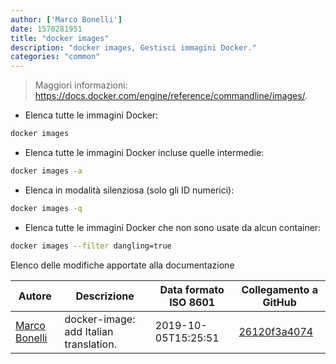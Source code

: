 ```yaml
---
author: ['Marco Bonelli']
date: 1570281951
title: "docker images"
description: "docker images, Gestisci immagini Docker."
categories: "common"
---
```

> Maggiori informazioni: <https://docs.docker.com/engine/reference/commandline/images/>.

- Elenca tutte le immagini Docker:

```bash
docker images
```

- Elenca tutte le immagini Docker incluse quelle intermedie:

```bash
docker images -a
```

- Elenca in modalità silenziosa (solo gli ID numerici):

```bash
docker images -q
```

- Elenca tutte le immagini Docker che non sono usate da alcun container:

```bash
docker images --filter dangling=true
```
Elenco delle modifiche apportate alla documentazione


Autore | Descrizione | Data formato ISO 8601 | Collegamento a GitHub
------|-----|-----|-----
[Marco Bonelli](mailto:marco@mebeim.net) | docker-image: add Italian translation. | 2019-10-05T15:25:51 | [26120f3a4074](https://github.com/tldr-pages/tldr/commit/26120f3a4074a67eaec582a45d03e438f90ed7a4)

